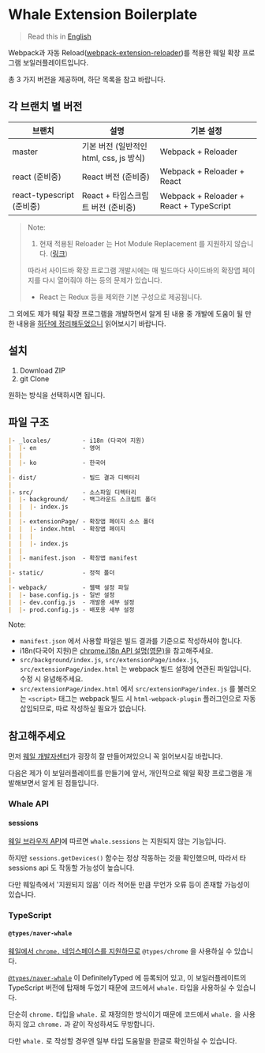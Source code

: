 # Whale Extension Boilerplate

> Read this in [English](README.md)

Webpack과 자동 Reload([webpack-extension-reloader](https://github.com/rubenspgcavalcante/webpack-extension-reloader))를 적용한
웨일 확장 프로그램 보일러플레이트입니다.

총 3 가지 버전을 제공하며, 하단 목록을 참고 바랍니다.

## 각 브랜치 별 버전

| 브랜치 | 설명 | 기본 설정 |
| - | - | - |
| master | 기본 버전 (일반적인 html, css, js 방식) | Webpack + Reloader |
| react (준비중) | React 버전 (준비중) | Webpack + Reloader + React |
| react-typescript (준비중) | React + 타입스크립트 버전 (준비중) | Webpack + Reloader + React + TypeScript |

> Note:
>
> 1. 현재 적용된 Reloader 는 Hot Module Replacement 를 지원하지 않습니다. ([링크](https://github.com/rubenspgcavalcante/webpack-extension-reloader#solution-for-))
>
> 따라서 사이드바 확장 프로그램 개발시에는
> 매 빌드마다 사이드바의 확장앱 페이지를 다시 열어줘야 하는 등의 문제가 있습니다.
>
> - React 는 Redux 등을 제외한 기본 구성으로 제공됩니다.

그 외에도 제가 웨일 확장 프로그램을 개발하면서 알게 된 내용 중
개발에 도움이 될 만한 내용을 [하단에 정리해두었으니](#참고해주세요) 읽어보시기 바랍니다.

## 설치

1. Download ZIP
2. git Clone

원하는 방식을 선택하시면 됩니다.

## 파일 구조

```md
|- _locales/         - i18n (다국어 지원)
|  |- en             - 영어
|  |
|  |- ko             - 한국어
|
|- dist/             - 빌드 결과 디렉터리
|
|- src/              - 소스파일 디렉터리
|  |- background/    - 백그라운드 스크립트 폴더
|  |  |- index.js
|  |
|  |- extensionPage/ - 확장앱 페이지 소스 폴더
|  |  |- index.html  - 확장앱 페이지
|  |  |
|  |  |- index.js
|  |
|  |- manifest.json  - 확장앱 manifest
|
|- static/           - 정적 폴더
|
|- webpack/          - 웹팩 설정 파일
|  |- base.config.js - 일반 설정
|  |- dev.config.js  - 개발용 세부 설정
|  |- prod.config.js - 배포용 세부 설정
```

Note:

- `manifest.json` 에서 사용할 파일은 빌드 결과를 기준으로 작성하셔야 합니다.
- i18n(다국어 지원)은 [chrome.i18n API 설명(영문)](https://developer.chrome.com/extensions/i18n)을 참고해주세요.
- `src/background/index.js`, `src/extensionPage/index.js`, `src/extensionPage/index.html` 는 webpack 빌드 설정에 연관된 파일입니다. 수정 시 유념해주세요.
- `src/extensionPage/index.html` 에서  `src/extensionPage/index.js` 를 불러오는 `<script>` 태그는 webpack 빌드 시 `html-webpack-plugin` 플러그인으로 자동 삽입되므로, 따로 작성하실 필요가 없습니다.

## 참고해주세요

먼저 [웨일 개발자센터](https://developers.whale.naver.com/)가 굉장히 잘 만들어져있으니 꼭 읽어보시길 바랍니다.

다음은 제가 이 보일러플레이트를 만들기에 앞서,
개인적으로 웨일 확장 프로그램을 개발해보면서 알게 된 점들입니다.

### Whale API

#### sessions

[웨일 브라우저 API](https://developers.whale.naver.com/api/)에 따르면
`whale.sessions` 는 지원되지 않는 기능입니다.

하지만 `sessions.getDevices()` 함수는 정상 작동하는 것을 확인했으며, 따라서 타 sessions api 도 작동할 가능성이 높습니다.

다만 웨일측에서 '지원되지 않음' 이라 적어둔 만큼
무언가 오류 등이 존재할 가능성이 있습니다.

### TypeScript

#### `@types/naver-whale`

[웨일에서 `chrome.` 네임스페이스를 지원하므로](https://developers.whale.naver.com/api/#%ED%98%B8%ED%99%98%EC%84%B1)
`@types/chrome` 을 사용하실 수 있습니다.

[`@types/naver-whale`](https://www.npmjs.com/package/@types/naver-whale) 이
DefinitelyTyped 에 등록되어 있고, 이 보일러플레이트의 TypeScript 버전에
탑재해 두었기 때문에 코드에서 `whale.` 타입을 사용하실 수 있습니다.

단순히 `chrome.` 타입을 `whale.` 로 재정의한 방식이기 때문에
코드에서 `whale.` 을 사용하지 않고 `chrome.` 과 같이 작성하셔도 무방합니다.

다만 `whale.` 로 작성할 경우엔 일부 타입 도움말을 한글로 확인하실 수 있습니다.
